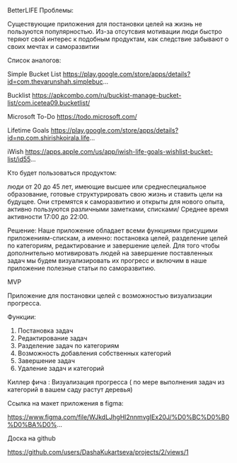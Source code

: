 BetterLIFE
Проблемы:

Существующие приложения для постановки целей на жизнь не пользуются популярностью. Из-за отсутсвия мотивации люди быстро теряют свой интерес к подобным продуктам, как следствие забывают о своих мечтах и саморазвитии

Список аналогов:

Simple Bucket List   https://play.google.com/store/apps/details?id=com.thevarunshah.simplebuc...

Bucklist   https://apkcombo.com/ru/buckist-manage-bucket-list/com.icetea09.bucketlist/

Microsoft To-Do   https://todo.microsoft.com/

Lifetime Goals   https://play.google.com/store/apps/details?id=np.com.shirishkoirala.life...

iWish  https://apps.apple.com/us/app/iwish-life-goals-wishlist-bucket-list/id55...

Кто будет пользоваться продуктом:   

люди от 20 до 45 лет, имеющие высшее или среднеспециальное образование, готовые структурировать свою жизнь и ставить цели на будущее. Они стремятся к саморазвитию и открыты для нового опыта, активно пользуются различными заметками, списками/ Среднее время активности 17:00 до 22:00. 
 

Решение:
Наше приложение обладает всеми функциями присущими приложениям-спискам, а именно: постановка целей, разделение целей по категориям, редактирование и завершение целей. Для того чтобы дополнительно мотивировать людей на завершение поставленных  задач мы будем  визуализировать их прогресс  и включим в наше приложение полезные статьи по саморазвитию.

MVP

Приложение для постановки целей с возможностью визуализации прогресса.

Функции:
1) Постановка задач
2) Редактирование задач
3) Разделение задач по категориям 
4) Возможность добавления собственных категорий
5) Завершение задач
6) Удаление задач и категорий

Киллер фича : Визуализация прогресса ( по мере выполнения задач из категорий в вашем саду растут деревья)

Ссылка на макет приложения в figma: 

https://www.figma.com/file/WJkdLJhgHl2nnmvgIEx20J/%D0%BC%D0%B0%D0%BA%D0%...

Доска на github

https://github.com/users/DashaKukartseva/projects/2/views/1
